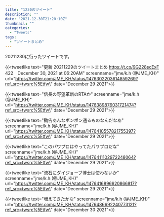 ```yaml
---
title: "1230のツイート"
description: ""
date: "2021-12-30T21:20:10Z"
thumbnail: ""
categories:
  - "Tweets"
tags:
  - "ツイートまとめ"
---
```

20211230に行ったツイートです。
<!--more-->
{{<tweetlike text=\"更新 20211229のツイートまとめ https://t.co/9G228scExF 422　December 30, 2021 at 06:20AM\" screenname=\"jme/k.h (@JME_KH)\" url=\"https://twitter.com/JME_KH/status/1476302203614859269?ref_src=twsrc%5Etfw\" date=\"December 29 2021\">}}

{{<tweetlike text=\"信長の野望革新のRTAか\" screenname=\"jme/k.h (@JME_KH)\" url=\"https://twitter.com/JME_KH/status/1476389876031721474?ref_src=twsrc%5Etfw\" date=\"December 29 2021\">}}

{{<tweetlike text=\"勧告あんなポンポン通るものなんだなあ\" screenname=\"jme/k.h (@JME_KH)\" url=\"https://twitter.com/JME_KH/status/1476410557821755397?ref_src=twsrc%5Etfw\" date=\"December 29 2021\">}}

{{<tweetlike text=\"このパワプロはやってたパワプロだな\" screenname=\"jme/k.h (@JME_KH)\" url=\"https://twitter.com/JME_KH/status/1476411102972248064?ref_src=twsrc%5Etfw\" date=\"December 29 2021\">}}

{{<tweetlike text=\"流石にダイジョーブ博士は使わないか\" screenname=\"jme/k.h (@JME_KH)\" url=\"https://twitter.com/JME_KH/status/1476416896920866817?ref_src=twsrc%5Etfw\" date=\"December 29 2021\">}}

{{<tweetlike text=\"増えてきたかな\" screenname=\"jme/k.h (@JME_KH)\" url=\"https://twitter.com/JME_KH/status/1476486692240773121?ref_src=twsrc%5Etfw\" date=\"December 30 2021\">}}

